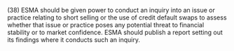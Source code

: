 (38) ESMA should be given power to conduct an inquiry into an issue or practice relating to short selling or the use of credit default swaps to assess whether that issue or practice poses any potential threat to financial stability or to market confidence. ESMA should publish a report setting out its findings where it conducts such an inquiry.